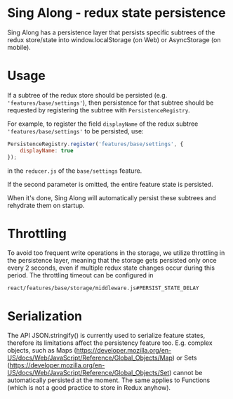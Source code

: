 Sing Along - redux state persistence
====================================
Sing Along has a persistence layer that persists specific subtrees of the redux
store/state into window.localStorage (on Web) or AsyncStorage (on mobile).

Usage
=====
If a subtree of the redux store should be persisted (e.g.
`'features/base/settings'`), then persistence for that subtree should be
requested by registering the subtree with `PersistenceRegistry`.

For example, to register the field `displayName` of the redux subtree
`'features/base/settings'` to be persisted, use:
```javascript
PersistenceRegistry.register('features/base/settings', {
    displayName: true
});
```

in the `reducer.js` of the `base/settings` feature.

If the second parameter is omitted, the entire feature state is persisted.

When it's done, Sing Along will automatically persist these subtrees and
rehydrate them on startup.

Throttling
==========
To avoid too frequent write operations in the storage, we utilize throttling in
the persistence layer, meaning that the storage gets persisted only once every 2
seconds, even if multiple redux state changes occur during this period. The
throttling timeout can be configured in
```
react/features/base/storage/middleware.js#PERSIST_STATE_DELAY
```

Serialization
=============
The API JSON.stringify() is currently used to serialize feature states,
therefore its limitations affect the persistency feature too. E.g. complex
objects, such as Maps (https://developer.mozilla.org/en-US/docs/Web/JavaScript/Reference/Global_Objects/Map)
or Sets (https://developer.mozilla.org/en-US/docs/Web/JavaScript/Reference/Global_Objects/Set)
cannot be automatically persisted at the moment. The same applies to Functions
(which is not a good practice to store in Redux anyhow).
